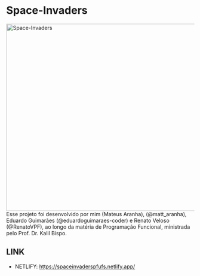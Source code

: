 # Space-Invaders
<img align="center" alt="Space-Invaders" height="500" width="750" src="https://repository-images.githubusercontent.com/1042963760/05607a04-ecb3-4522-99c8-35a570b59737">
Esse projeto foi desenvolvido por mim (Mateus Aranha), (@matt_aranha), Eduardo Guimarães (@eduardoguimaraes-coder) e Renato Veloso (@RenatoVPF), ao longo da matéria de Programação Funcional, ministrada pelo Prof. Dr. Kalil Bispo.

## LINK ## 
* NETLIFY: https://spaceinvaderspfufs.netlify.app/
